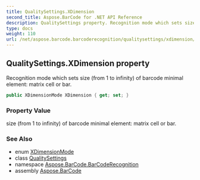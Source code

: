 ```yaml
---
title: QualitySettings.XDimension
second_title: Aspose.BarCode for .NET API Reference
description: QualitySettings property. Recognition mode which sets size from 1 to infinity of barcode minimal element matrix cell or bar
type: docs
weight: 110
url: /net/aspose.barcode.barcoderecognition/qualitysettings/xdimension/
---
```

## QualitySettings.XDimension property

Recognition mode which sets size (from 1 to infinity) of barcode minimal element: matrix cell or bar.

```csharp
public XDimensionMode XDimension { get; set; }
```

### Property Value

size (from 1 to infinity) of barcode minimal element: matrix cell or bar.

### See Also

* enum [XDimensionMode](../../xdimensionmode/)
* class [QualitySettings](../)
* namespace [Aspose.BarCode.BarCodeRecognition](../../qualitysettings/)
* assembly [Aspose.BarCode](../../../)


